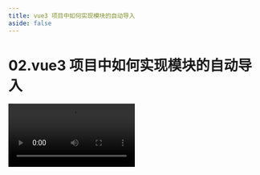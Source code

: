 ```yaml
---
title: vue3 项目中如何实现模块的自动导入
aside: false
---
```


# 02.vue3 项目中如何实现模块的自动导入

<video autoplay src="http://qn.chinavanes.com/tech/02.vue3 项目中如何实现模块的自动导入.mp4" controls controlsList="nodownload" width="50%"/>

